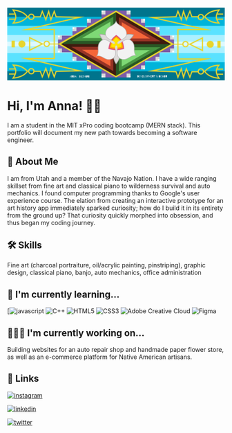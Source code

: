 ![Logo](https://raw.githubusercontent.com/annanizhoni/annanizhoni/38825d09545f56779d0a4f258a76635e99d7c528/GitHub%20Banner.svg)

# Hi, I'm Anna! 👋🏻

I am a student in the MIT xPro coding bootcamp (MERN stack). This portfolio will document my new path towards becoming a software engineer.
## 🚀 About Me
I am from Utah and a member of the Navajo Nation. I have a wide ranging skillset from fine art and classical piano to wilderness survival and auto mechanics. I found computer programming thanks to Google's user experience course. The elation from creating an interactive prototype for an art history app immediately sparked curiosity; how do I build it in its entirety from the ground up? That curiosity quickly morphed into obsession, and thus began my coding journey. 


## 🛠 Skills
Fine art (charcoal portraiture, oil/acrylic painting, pinstriping), graphic design, classical piano, banjo, auto mechanics, office administration


## 🧠 I'm currently learning...
[![javascript](https://img.shields.io/badge/-JavaScript-F7DF1E?logo=javascript&logoColor=black&style=plastic)
![C++](https://img.shields.io/badge/c++-%2300599C.svg?style=for-the-badge&logo=c%2B%2B&logoColor=white&style=plastic)
![HTML5](https://img.shields.io/badge/html5-%23E34F26.svg?style=for-the-badge&logo=html5&logoColor=white&style=plastic)
![CSS3](https://img.shields.io/badge/css3-%231572B6.svg?style=for-the-badge&logo=css3&logoColor=white&style=plastic)
![Adobe Creative Cloud](https://img.shields.io/badge/Adobe%20Creative%20Cloud-DA1F26.svg?style=for-the-badge&logo=Adobe%20Creative%20Cloud&logoColor=white&style=plastic)
![Figma](https://img.shields.io/badge/figma-%23F24E1E.svg?style=for-the-badge&logo=figma&logoColor=white&style=plastic)


## 👩🏻‍💻 I'm currently working on...
Building websites for an auto repair shop and handmade paper flower store, as well as an e-commerce platform for Native American artisans.



## 🔗 Links
[![instagram](https://img.shields.io/badge/Instagram-E4405F?style=plastic&logo=instagram&logoColor=white)](https://www.instagram.com/anna.nizhoni)

[![linkedin](https://img.shields.io/badge/linkedin-0A66C2?style=plastic&logo=linkedin&logoColor=white)](https://www.linkedin.com/)

[![twitter](https://img.shields.io/badge/twitter-1DA1F2?style=plastic&logo=twitter&logoColor=white)](https://twitter.com/)
